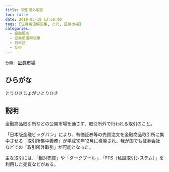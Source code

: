 ```yaml
---
title: 取引所外取引
toc: false
date: 2018-05-18 13:58:00
tags: [证券用语解说集, た行, 証券市場]
categories:
  - 金融服务
  - 证券用语解说集
  - 日本語
  - た行
---
```


`分類：` [証券市場](/tags/証券市場/)

## ひらがな

とりひきじょがいとりひき

## 説明

金融商品取引所などの公開市場を通さず、取引所外で行われる取引のこと。

「日本版金融ビッグバン」により、有価証券等の売買注文を金融商品取引所に集中させる「取引所集中義務」が平成10年12月に撤廃され、我が国でも証券会社などでの「取引所外取引」が可能となった。

主な取引には、「相対売買」や「ダークプール」、「PTS（私設取引システム）」を利用した売買などがある。
